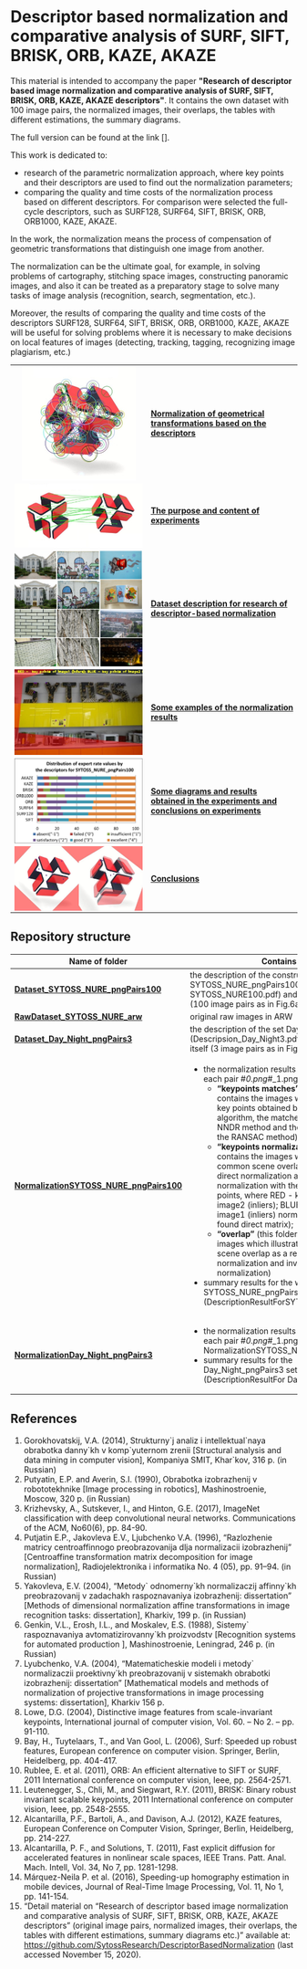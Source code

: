 <h1>Descriptor based normalization and comparative analysis of SURF, SIFT, BRISK, ORB, KAZE, AKAZE</h1>

This material is intended to accompany the paper **"Research of descriptor based image normalization and comparative analysis of SURF, SIFT, BRISK, ORB, KAZE, AKAZE descriptors"**. It contains the own dataset with 100 image pairs, the normalized images, their overlaps, the tables with different estimations, the summary diagrams.

The full version can be found at the link [].

This work is dedicated to:
* research of the parametric normalization approach, where key points and their descriptors are used to find out the normalization parameters;
* comparing the quality and time costs of the normalization process based on different descriptors. For comparison were selected the full-cycle descriptors, such as SURF128, SURF64, SIFT, BRISK, ORB, ORB1000, KAZE, AKAZE.

In the work, the normalization means the process of compensation of geometric transformations that distinguish one image from another. 

The normalization can be the ultimate goal, for example, in solving problems of cartography, stitching space images, constructing panoramic images, and also it can be treated as a preparatory stage to solve many tasks of image analysis (recognition, search, segmentation, etc.).

Moreover, the results of comparing the quality and time costs of the descriptors SURF128, SURF64, SIFT, BRISK, ORB, ORB1000, KAZE, AKAZE will be useful for solving problems where it is necessary to make decisions on local features of images (detecting, tracking, tagging, recognizing image plagiarism, etc.)


<table align="center">
  <tr>
    <td align="center"><img src="/doc/images/normalization_keypoints.jpg" width="200" align="center"></td>
    <td align="left"><a href="https://github.com/SytossResearch/DescriptorBasedNormalization/blob/master/doc/Normalization%20of%20geometrical%20transformations%20based%20on%20the%20descriptors.md#normalization-of-geometrical-transformations-based-on-the-descriptors"><b>Normalization of geometrical transformations based on the descriptors</b></a></td>
  </tr>
  <tr></tr>
  <tr>
    <td align="center"><img src="/doc/images/normalization_matches.jpg" align="center"></td>
    <td align="left"><a href="https://github.com/SytossResearch/DescriptorBasedNormalization/blob/master/doc/The%20purpose%20and%20content%20of%20experiments.md#the-purpose-and-content-of-experiments"><b>The purpose and content of experiments</b></a></td>
  </tr>
  <tr></tr>
  <tr>
    <td align="center"><img src="/doc/images/dataset.png" align="center"></td>
    <td align="left"><a href="https://github.com/SytossResearch/DescriptorBasedNormalization/blob/master/doc/Dataset%20description%20for%20research%20of%20descriptor-based%20normalization.md#dataset-description-for-research-of-descriptor-based-normalization"><b>Dataset description for research of descriptor-based normalization</b></a></td>
  </tr>
  <tr></tr>
    <tr>
    <td align="center"><img src="/doc/images/normalization_result.jpg" align="center"></td>
    <td align="left"><a href="https://github.com/SytossResearch/DescriptorBasedNormalization/blob/master/doc/Some%20examples%20of%20the%20normalization%20results.md#some-examples-of-the-normalization-results"><b>Some examples of the normalization results</b></a></td>
  </tr>
  <tr></tr>
  <tr>
    <td align="center"><img src="/doc/images/expert_rates_diagram.png" width="500" align="center"></td>
    <td align="left"><a href="https://github.com/SytossResearch/DescriptorBasedNormalization/blob/master/doc/Some%20diagrams%20and%20results%20obtained%20in%20the%20experiments%20and%20conclusions%20on%20experiments.md#some-diagrams-and-results-obtained-in-the-experiments-and-conclusions-on-experiments"><b>Some diagrams and results obtained in the experiments and conclusions on experiments</b></a></td>
  </tr>
  <tr></tr>
  <tr>
    <td align="center"><img src="/doc/images/conclutions2.png" align="center"></td>
    <td align="left"><a href="https://github.com/SytossResearch/DescriptorBasedNormalization/blob/master/doc/Conclusions.md#conclusions"><b>Conclusions</b></a> 
     </td>
  </tr>
</table>

<h2>Repository structure</h2>

|&nbsp;&nbsp;Name&nbsp;of&nbsp;folder&nbsp;&nbsp; | Contains|
--- | --- 
| **[Dataset_SYTOSS_NURE_pngPairs100](https://github.com/SytossResearch/DescriptorBasedNormalization/tree/master/Dataset_SYTOSS_NURE_pngPairs100)**     | the description of the constructed dataset SYTOSS_NURE_pngPairs100 (Description SYTOSS_NURE100.pdf) and the dataset itself (100 image pairs as in Fig.6a–e)    
| **[RawDataset_SYTOSS_NURE_arw](https://github.com/SytossResearch/DescriptorBasedNormalization/tree/master/RawDataset_SYTOSS_NURE_arw)**     | original raw images in ARW  
| **[Dataset_Day_Night_pngPairs3](https://github.com/SytossResearch/DescriptorBasedNormalization/tree/master/Dataset_Day_Night_pngPairs3)**  | the description of the set Day_Night_pngPairs3 (Descripsion_Day_Night3.pdf) and this set itself (3 image pairs as in Fig.6f)     
| **[NormalizationSYTOSS_NURE_pngPairs100](https://github.com/SytossResearch/DescriptorBasedNormalization/tree/master/NormalizationSYTOSS_NURE_pngPairs100)** | <ul> <li> the normalization results on each step for each pair  #_0.png_#_1.png:  <ul><li>**“keypoints matches”** (this folder contains the images which illustrate the key points obtained by each descriptor algorithm, the matches found with the NNDR method and the inliers found with the RANSAC method);</li> <li>**“keypoints normalization”** (this folder contains the images which illustrate the common scene overlap as a result of direct normalization and inverse normalization with the displayed key points, where RED -  key points of image2 (inliers); BLUE - key points of image1 (inliers) normalized with the found direct matrix);</li> <li>**“overlap”** (this folder contains the images which illustrate the common scene overlap as a result of direct normalization and inverse normalization)</li> </li> </ul> <li> summary results for the whole dataset  SYTOSS_NURE_pngPairs100  and all sets (DescriptionResultForSYTOSS_NURE.pdf)</li> </ul>
| **[NormalizationDay_Night_pngPairs3](https://github.com/SytossResearch/DescriptorBasedNormalization/tree/master/NormalizationDay_Night_pngPairs3)** |  <ul><li>the normalization results on each step for each pair  #_0.png_#_1.png as for NormalizationSYTOSS_NURE_pngPairs100;</li> <li>summary results for the Day_Night_pngPairs3 set  (DescriptionResultFor Day_Night.pdf)</li></ul>

<h2>References</h2>

1.	Gorokhovatskij, V.A. (2014), Strukturny\`j analiz i intellektual\`naya obrabotka danny\`kh v komp\`yuternom zrenii [Structural analysis and data mining in computer vision], Kompaniya SMIT, Khar\`kov, 316 p. (in Russian)
2.	Putyatin, E.P. and Averin, S.I. (1990), Obrabotka izobrazhenij v robototekhnike [Image processing in robotics], Mashinostroenie, Moscow, 320 p. (in Russian)
3.	Krizhevsky, A., Sutskever, I., and Hinton, G.E. (2017), ImageNet classification with deep convolutional neural networks. Communications of the ACM, No60(6), pp. 84-90. 
4.	Putjatin E.P., Jakovleva E.V., Ljubchenko V.A. (1996), “Razlozhenie matricy centroaffinnogo preobrazovanija dlja normalizacii izobrazhenij” [Centroaffine transformation matrix decomposition for image normalization], Radiojelektronika i informatika No. 4 (05), pp. 91–94. (in Russian)
5.	Yakovleva, E.V. (2004), “Metody\` odnomerny\`kh normalizaczij affinny\`kh preobrazovanij v zadachakh raspoznavaniya izobrazhenij: dissertation” [Methods of dimensional normalization affine transformations in image recognition tasks: dissertation], Kharkiv, 199 p. (in Russian)
6.	Genkin, V.L., Erosh, I.L., and Moskalev, E.S. (1988), Sistemy\` raspoznavaniya avtomatizirovanny\`kh proizvodstv [Recognition systems for automated production ], Mashinostroenie, Leningrad, 246 p. (in Russian)
7.	Lyubchenko, V.A. (2004), “Matematicheskie modeli i metody\` normalizaczii proektivny\`kh preobrazovanij v sistemakh obrabotki izobrazhenij: dissertation” [Mathematical models and methods of normalization of projective transformations in image processing systems: dissertation], Kharkiv 156 p.  
8.	Lowe, D.G. (2004), Distinctive image features from scale-invariant keypoints, International journal of computer vision, Vol. 60. – No 2. – pp. 91-110.
9.	Bay, H., Tuytelaars, T., and Van Gool, L. (2006), Surf: Speeded up robust features, European conference on computer vision. Springer, Berlin, Heidelberg, pp. 404-417. 
10.	Rublee, E. et al. (2011), ORB: An efficient alternative to SIFT or SURF, 2011 International conference on computer vision, Ieee, pp. 2564-2571. 
11.	Leutenegger, S., Chli, M., and Siegwart, R.Y. (2011), BRISK: Binary robust invariant scalable keypoints, 2011 International conference on computer vision, Ieee, pp. 2548-2555. 
12.	Alcantarilla, P.F., Bartoli, A., and Davison, A.J. (2012), KAZE features, European Conference on Computer Vision, Springer, Berlin, Heidelberg, pp. 214-227. 
13.	Alcantarilla, P. F., and Solutions, T. (2011), Fast explicit diffusion for accelerated features in nonlinear scale spaces, IEEE Trans. Patt. Anal. Mach. Intell, Vol. 34, No 7, pp. 1281-1298. 
14.	Márquez-Neila P. et al. (2016), Speeding-up homography estimation in mobile devices, Journal of Real-Time Image Processing, Vol. 11, No 1, pp. 141-154.
15.	“Detail material on “Research of descriptor based image normalization and comparative analysis of SURF, SIFT, BRISK, ORB, KAZE, AKAZE descriptors” (original image pairs, normalized images, their overlaps, the tables with different estimations, summary diagrams etc.)” available at: https://github.com/SytossResearch/DescriptorBasedNormalization (last accessed November 15, 2020).
